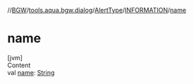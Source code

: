 //[BGW](../../../../index.md)/[tools.aqua.bgw.dialog](../../index.md)/[AlertType](../index.md)/[INFORMATION](index.md)/[name](name.md)



# name  
[jvm]  
Content  
val [name](name.md): [String](https://kotlinlang.org/api/latest/jvm/stdlib/kotlin/-string/index.html)  




